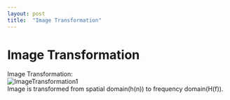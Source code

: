 ```yaml
---
layout: post
title:  "Image Transformation"
---
```

# Image Transformation
Image Transformation: <br/>
![ImageTransformation1](https://github.com/growingpenguin/growingpenguin.github.io/assets/110277903/d731815c-c144-4bd5-9ccf-e9805bfbb033) <br/>
Image is transformed from spatial domain(h(n)) to frequency domain(H(f)). <br/>


